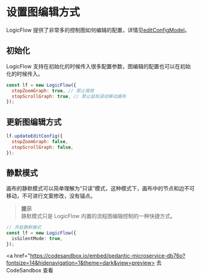 # 设置图编辑方式

LogicFlow 提供了非常多的控制图如何编辑的配置，详情见[editConfigModel](zh/api/editConfigModelApi)。

## 初始化

LogicFlow 支持在初始化的时候传入很多配置参数，图编辑的配置也可以在初始化的时候传入。

```js
const lf = new LogicFlow({
  stopZoomGraph: true, // 禁止缩放
  stopScrollGraph: true, // 禁止鼠标滚动移动画布
});
```

## 更新图编辑方式

```js
lf.updateEditConfig({
  stopZoomGraph: false,
  stopScrollGraph: false,
});
```

## 静默模式

画布的静默模式可以简单理解为“只读”模式，这种模式下，画布中的节点和边不可移动，不可进行文案修改，没有锚点。

> **提示**  
> 静默模式只是 LogicFlow 内置的流程图编辑控制的一种快捷方式。

```ts
// 开启静默模式
const lf = new LogicFlow({
  isSilentMode: true,
});
```

<a href="https://codesandbox.io/embed/pedantic-microservice-db76o?fontsize=14&hidenavigation=1&theme=dark&view=preview> 去 CodeSandbox 查看</a>
